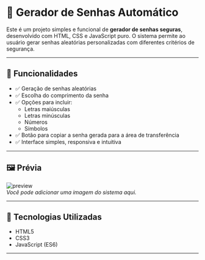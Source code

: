 # 🔐 Gerador de Senhas Automático

Este é um projeto simples e funcional de **gerador de senhas seguras**, desenvolvido com HTML, CSS e JavaScript puro. O sistema permite ao usuário gerar senhas aleatórias personalizadas com diferentes critérios de segurança.

---

## 🚀 Funcionalidades

- ✅ Geração de senhas aleatórias
- ✅ Escolha do comprimento da senha
- ✅ Opções para incluir:
  - Letras maiúsculas
  - Letras minúsculas
  - Números
  - Símbolos
- ✅ Botão para copiar a senha gerada para a área de transferência
- ✅ Interface simples, responsiva e intuitiva

---

## 🖼️ Prévia

![preview](caminho/para/imagem.png)  
*Você pode adicionar uma imagem do sistema aqui.*

---

## 🧱 Tecnologias Utilizadas

- HTML5
- CSS3
- JavaScript (ES6)

---
